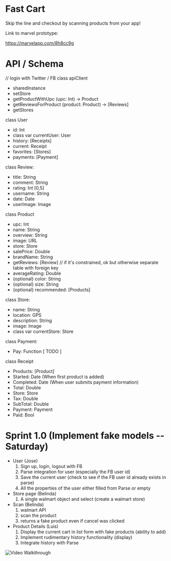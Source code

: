 # Fast Cart 
Skip the line and checkout by scanning products from your app!


Link to marvel prototype:

https://marvelapp.com/8h8cc9g


# API / Schema

// login with Twitter / FB
class apiClient
- sharedInstance
- setStore
- getProductWithUpc (upc: Int) -> Product
- getReviewsForProduct (product: Product) -> [Reviews]
- getStores 

class User
  - id: Int
  - class var currentUser: User
  - history: [Receipts]
  - current: Receipt
  - favorites: [Stores]
  - payments: [Payment]

class Review:
 - title: String
 - comment: String
 - rating: Int [0,5]
 - username: String
 - date: Date
 - userImage: Image

class Product
  - upc: Int
  - name: String
  - overview: String
  - image: URL
  - store: Store
  - salePrice: Double
  - brandName: String
  - getReviews: [Review] // if it's constrained, ok but otherwise separate table with foreign key
  - averageRating: Double
  - {optional} color: String 
  - {optional} size: String
  - {optional} recommended: [Products]
  
class Store:
 - name: String
 - location: GPS
 - description: String
 - image: Image
 - class var currentStore: Store

class Payment:
 - Pay: Function [ TODO ] 

class Receipt
 - Products: [Product]
 - Started: Date (When first product is added)
 - Completed: Date (When user submits payment information)
 - Total: Double
 - Store: Store
 - Tax: Double
 - SubTotal: Double
 - Payment: Payment
 - Paid: Bool
 
# Sprint 1.0 (Implement fake models -- Saturday)
- User (Jose)
  1. Sign up, login, logout with FB
  2. Parse integration for user (especially the FB user id)
  3. Save the current user (check to see if the FB user id already exists in parse)
  4. All the properties of the user either filled from Parse or empty
- Store page (Belinda)
  1. A single walmart object and select (create a walmart store)
- Scan (Belinda)
  1. walmart API
  2. scan the product 
  3. returns a fake product even if cancel was clicked
- Product Details (Luis)
  1. Display the current cart in list form with fake products (ability to add)
  2. Implement rudimentary history functionality (display)
  3. Integrate history with Parse


<img src='http://i.imgur.com/cLMjm41.gif' title='Video Walkthrough' width='' alt='Video Walkthrough' />
